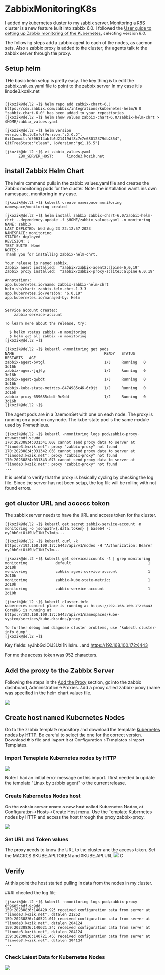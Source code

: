 # ZabbixMonitoringK8s
I added my kubernetes cluster to my zabbix server.  Monitoring a K8S cluster is a new feature built into zabbix 6.0. 
I followed the [User guide to setting up Zabbix monitoring of the Kubernetes](https://www.zabbix.com/integrations/kubernetes), selecting version 6.0.

The following steps add a zabbix agent to each of the nodes, as daemon sets.  Also a zabbix proxy is added to the cluster; the agents talk to the zabbix server through the proxy. 

## Setup helm
THe basic helm setup is pretty easy.  The key thing is to edit the zabbix_values.yaml file to point to the zabbix server. In my case it is linode3.kozik.net
```

[jkozik@dell2 ~]$ helm repo add zabbix-chart-6.0  https://cdn.zabbix.com/zabbix/integrations/kubernetes-helm/6.0
"zabbix-chart-6.0" has been added to your repositories
[jkozik@dell2 ~]$ helm show values zabbix-chart-6.0/zabbix-helm-chrt > $HOME/zabbix_values.yaml

[jkozik@dell2 ~]$ helm version
version.BuildInfo{Version:"v3.6.3", GitCommit:"d506314abfb5d21419df8c7e7e68012379db2354", GitTreeState:"clean", GoVersion:"go1.16.5"}

[jkozik@dell2 ~]$ vi zabbix_values.yaml
      ZBX_SERVER_HOST:      linode3.kozik.net

```

## install Zabbix Helm Chart
The helm command pulls in the zabbix_values.yaml file and creates the Zabbix monitoring pods for the cluster.  Note: the installation wants ins own namespace, monitoring in my case.
```
[jkozik@dell2 ~]$ kubectl create namespace monitoring
namespace/monitoring created

[jkozik@dell2 ~]$ helm install zabbix zabbix-chart-6.0/zabbix-helm-chrt --dependency-update -f $HOME/zabbix_values.yaml -n monitoring
NAME: zabbix
LAST DEPLOYED: Wed Aug 23 22:12:57 2023
NAMESPACE: monitoring
STATUS: deployed
REVISION: 1
TEST SUITE: None
NOTES:
Thank you for installing zabbix-helm-chrt.

Your release is named zabbix.
Zabbix agent installed:  "zabbix/zabbix-agent2:alpine-6.0.19"
Zabbix proxy installed:  "zabbix/zabbix-proxy-sqlite3:alpine-6.0.19"

Annotations:
app.kubernetes.io/name: zabbix-zabbix-helm-chrt
helm.sh/chart: zabbix-helm-chrt-1.3.3
app.kubernetes.io/version: "6.0.19"
app.kubernetes.io/managed-by: Helm


Service account created:
    zabbix-service-account

To learn more about the release, try:

  $ helkm status zabbix -n monitoring
  $ helm get all zabbix -n monitoring
[jkozik@dell2 ~]$

[jkozik@dell2 ~]$ kubectl -nmonitoring get pods
NAME                                         READY   STATUS    RESTARTS   AGE
zabbix-agent-bvtgl                           1/1     Running   0          3d16h
zabbix-agent-jqj4g                           1/1     Running   0          3d16h
zabbix-agent-qwbdt                           1/1     Running   0          3d16h
zabbix-kube-state-metrics-8474985c46-6r9jt   1/1     Running   0          3d16h
zabbix-proxy-659685cbdf-9c9dd                1/1     Running   0          3d16h
[jkozik@dell2 ~]$

```
The agent pods are in a DaemonSet with one on each node.  The proxy is running on a pod on any node. The kube-state pod is the same module used by Promethieus. 

```
[jkozik@dell2 ~]$ kubectl -nmonitoring logs pod/zabbix-proxy-659685cbdf-9c9dd
170:20230824:031341.002 cannot send proxy data to server at "linode3.kozik.net": proxy "zabbix-proxy" not found
170:20230824:031342.033 cannot send proxy data to server at "linode3.kozik.net": proxy "zabbix-proxy" not found
170:20230824:031343.078 cannot send proxy data to server at "linode3.kozik.net": proxy "zabbix-proxy" not found
...
```
It is useful to verify that the proxy is basically cycling by checking the log file.  Since the server has not been setup, the log file will be rolling with not found errors.

## get cluster URL and access token
The zabbix server needs to have the URL and access token for the cluster.  
```
[jkozik@dell2 ~]$ kubectl get secret zabbix-service-account -n monitoring -o jsonpath={.data.token} | base64 -d
eyJhbGciOiJSUzI1NiIsImtp...

[jkozik@dell2 ~]$ kubectl curl -k https://192.168.100.172:6443/api/v1/nodes -H "Authorization: Bearer
eyJhbGciOiJSUzI1NiIsIm...

[jkozik@dell2 ~]$ kubectl get serviceaccounts -A | grep monitoring
monitoring             default                                   1         2d10h
monitoring             zabbix-agent-service-account              1         2d10h
monitoring             zabbix-kube-state-metrics                 1         2d10h
monitoring             zabbix-service-account                    1         2d10h

[jkozik@dell2 ~]$ kubectl cluster-info
Kubernetes control plane is running at https://192.168.100.172:6443
CoreDNS is running at https://192.168.100.172:6443/api/v1/namespaces/kube-system/services/kube-dns:dns/proxy

To further debug and diagnose cluster problems, use 'kubectl cluster-info dump'.
[jkozik@dell2 ~]$
```
Key fields:  eyJhbGciOiJSUzI1NiIsIm... and https://192.168.100.172:6443

For me the access token was 952 characters.

## Add the proxy to the Zabbix Server
Following the steps in the [Add the Proxy](https://blog.zabbix.com/monitoring-kubernetes-with-zabbix/25055/#add-the-proxy) section, go into the zabbix dashboard, Administration->Proxies. Add a proxy called zabbix-proxy (name was specified in the helm chart values file.

![](images/AddZabbixProxy082723.png)


## Create host named Kubernetes Nodes
Go to the zabbix template repository and download the template [Kubernetes nodes by HTTP](https://git.zabbix.com/projects/ZBX/repos/zabbix/browse/templates/app/kubernetes_http/kubernetes_nodes_http/template_kubernetes_nodes.yaml).  Be careful to select the one for the correct version. Download this file and import it at Configuration->Templates->Import Templates.
### Import Temeplate Kubernetes nodes by HTTP
![](images/ImportKubernetesNodeTemplate082723.png)

Note:  I had an initial error message on this import.  I first needed to update the template "Linux by zabbix agent" to the current release. 

### Create Kubernetes Nodes host
On the zabbix server create a new host called Kubernetes Nodes, at Configuration->Hosts->Create Host menu. Use the Template Kubernetes nodes by HTTP and access the host through the proxy zabbix-proxy. 

![](images/CreateKubernetesNodesHost082723.png)


### Set URL and Token values
The proxy needs to know the URL to the cluster and the access token.  Set the MACROS $KUBE.API.TOKEN and 
$KUBE.API.URL
![](images/SetTokenValues082723.png)
C
## Verify 
At this point the host started pulling in data from the nodes in my cluster.

###I checked the log file:
```
[jkozik@dell2 ~]$ kubectl -nmonitoring logs pod/zabbix-proxy-659685cbdf-9c9dd
159:20230826:140420.925 received configuration data from server at "linode3.kozik.net", datalen 21252
159:20230826:140521.010 received configuration data from server at "linode3.kozik.net", datalen 204124
159:20230826:140621.242 received configuration data from server at "linode3.kozik.net", datalen 204124
159:20230826:140721.453 received configuration data from server at "linode3.kozik.net", datalen 204124
...

```
### Check Latest Data for Kubernetes Nodes
![](KubeNodesLatestData082723.png)









